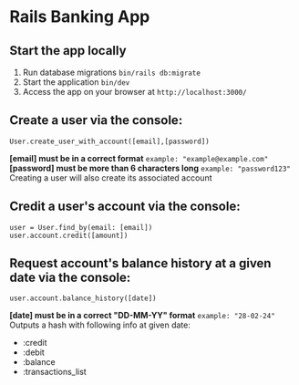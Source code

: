 # Rails Banking App

## Start the app locally
1. Run database migrations `bin/rails db:migrate`
2. Start the application `bin/dev`
3. Access the app on your browser at `http://localhost:3000/`

## Create a user via the console:

```
User.create_user_with_account([email],[password])
```
**[email] must be in a correct format** `example: "example@example.com"`\
**[password] must be more than 6 characters long** `example: "password123"`\
Creating a user will also create its associated account

## Credit a user's account via the console:

```
user = User.find_by(email: [email])
user.account.credit([amount])
```
## Request account's balance history at a given date via the console:

```
user.account.balance_history([date])
```
**[date] must be in a correct "DD-MM-YY" format** `example: "28-02-24"`\
Outputs a hash with following info at given date:

* :credit
* :debit
* :balance
* :transactions_list

